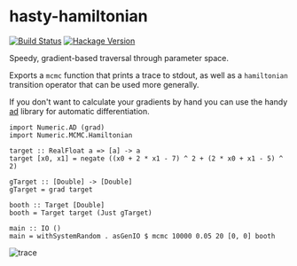# hasty-hamiltonian

[![Build Status](https://secure.travis-ci.org/jtobin/hasty-hamiltonian.png)](http://travis-ci.org/jtobin/hasty-hamiltonian)
[![Hackage Version](https://img.shields.io/hackage/v/hasty-hamiltonian.svg)](http://hackage.haskell.org/package/hasty-hamiltonian)

Speedy, gradient-based traversal through parameter space.

Exports a `mcmc` function that prints a trace to stdout, as well as a
`hamiltonian` transition operator that can be used more generally.

If you don't want to calculate your gradients by hand you can use the handy
[ad](https://hackage.haskell.org/package/ad) library for automatic
differentiation.

    import Numeric.AD (grad)
    import Numeric.MCMC.Hamiltonian

    target :: RealFloat a => [a] -> a
    target [x0, x1] = negate ((x0 + 2 * x1 - 7) ^ 2 + (2 * x0 + x1 - 5) ^ 2)

    gTarget :: [Double] -> [Double]
    gTarget = grad target

    booth :: Target [Double]
    booth = Target target (Just gTarget)

    main :: IO ()
    main = withSystemRandom . asGenIO $ mcmc 10000 0.05 20 [0, 0] booth

![trace](https://dl.dropboxusercontent.com/spa/u0s6617yxinm2ca/h6ty39dl.png)

